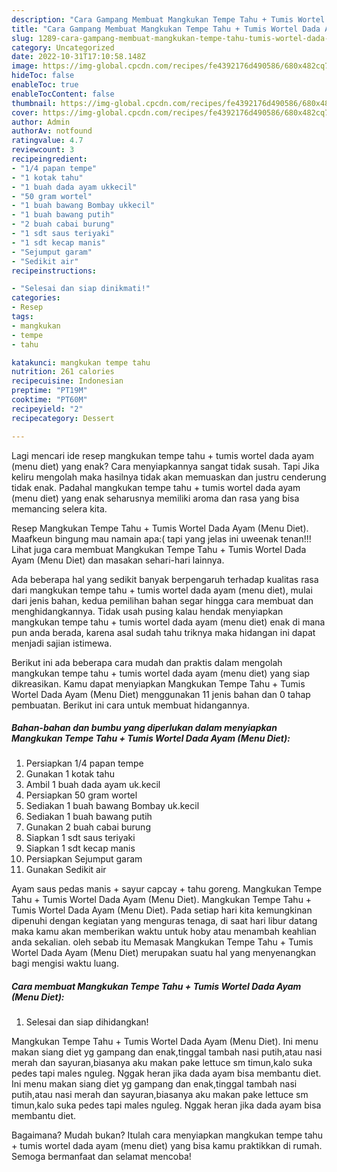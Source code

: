 ```yaml
---
description: "Cara Gampang Membuat Mangkukan Tempe Tahu + Tumis Wortel Dada Ayam (Menu Diet) yang Lezat Sekali}"
title: "Cara Gampang Membuat Mangkukan Tempe Tahu + Tumis Wortel Dada Ayam (Menu Diet) yang Lezat Sekali}"
slug: 1289-cara-gampang-membuat-mangkukan-tempe-tahu-tumis-wortel-dada-ayam-menu-diet-yang-lezat-sekali
category: Uncategorized
date: 2022-10-31T17:10:58.148Z
image: https://img-global.cpcdn.com/recipes/fe4392176d490586/680x482cq70/mangkukan-tempe-tahu-tumis-wortel-dada-ayam-menu-diet-foto-resep-utama.jpg
hideToc: false
enableToc: true
enableTocContent: false
thumbnail: https://img-global.cpcdn.com/recipes/fe4392176d490586/680x482cq70/mangkukan-tempe-tahu-tumis-wortel-dada-ayam-menu-diet-foto-resep-utama.jpg
cover: https://img-global.cpcdn.com/recipes/fe4392176d490586/680x482cq70/mangkukan-tempe-tahu-tumis-wortel-dada-ayam-menu-diet-foto-resep-utama.jpg
author: Admin
authorAv: notfound
ratingvalue: 4.7
reviewcount: 3
recipeingredient:
- "1/4 papan tempe"
- "1 kotak tahu"
- "1 buah dada ayam ukkecil"
- "50 gram wortel"
- "1 buah bawang Bombay ukkecil"
- "1 buah bawang putih"
- "2 buah cabai burung"
- "1 sdt saus teriyaki"
- "1 sdt kecap manis"
- "Sejumput garam"
- "Sedikit air"
recipeinstructions:

- "Selesai dan siap dinikmati!"
categories:
- Resep
tags:
- mangkukan
- tempe
- tahu

katakunci: mangkukan tempe tahu 
nutrition: 261 calories
recipecuisine: Indonesian
preptime: "PT19M"
cooktime: "PT60M"
recipeyield: "2"
recipecategory: Dessert

---
```



Lagi mencari ide resep mangkukan tempe tahu + tumis wortel dada ayam (menu diet) yang enak? Cara menyiapkannya sangat tidak susah. Tapi Jika keliru mengolah maka hasilnya tidak akan memuaskan dan justru cenderung tidak enak. Padahal mangkukan tempe tahu + tumis wortel dada ayam (menu diet) yang enak seharusnya memiliki aroma dan rasa yang bisa memancing selera kita.


Resep Mangkukan Tempe Tahu + Tumis Wortel Dada Ayam (Menu Diet). Maafkeun bingung mau namain apa:( tapi yang jelas ini uweenak tenan!!! Lihat juga cara membuat Mangkukan Tempe Tahu + Tumis Wortel Dada Ayam (Menu Diet) dan masakan sehari-hari lainnya.

Ada beberapa hal yang sedikit banyak berpengaruh terhadap kualitas rasa dari mangkukan tempe tahu + tumis wortel dada ayam (menu diet), mulai dari jenis bahan, kedua pemilihan bahan segar hingga cara membuat dan menghidangkannya. Tidak usah pusing kalau hendak menyiapkan mangkukan tempe tahu + tumis wortel dada ayam (menu diet) enak di mana pun anda berada, karena asal sudah tahu triknya maka hidangan ini dapat menjadi sajian istimewa.


Berikut ini ada beberapa cara mudah dan praktis dalam mengolah mangkukan tempe tahu + tumis wortel dada ayam (menu diet) yang siap dikreasikan. Kamu dapat menyiapkan Mangkukan Tempe Tahu + Tumis Wortel Dada Ayam (Menu Diet) menggunakan 11 jenis bahan dan 0 tahap pembuatan. Berikut ini cara untuk membuat hidangannya.

<!--inarticleads1-->

##### Bahan-bahan dan bumbu yang diperlukan dalam menyiapkan Mangkukan Tempe Tahu + Tumis Wortel Dada Ayam (Menu Diet):

1. Persiapkan 1/4 papan tempe
1. Gunakan 1 kotak tahu
1. Ambil 1 buah dada ayam uk.kecil
1. Persiapkan 50 gram wortel
1. Sediakan 1 buah bawang Bombay uk.kecil
1. Sediakan 1 buah bawang putih
1. Gunakan 2 buah cabai burung
1. Siapkan 1 sdt saus teriyaki
1. Siapkan 1 sdt kecap manis
1. Persiapkan Sejumput garam
1. Gunakan Sedikit air


Ayam saus pedas manis + sayur capcay + tahu goreng. Mangkukan Tempe Tahu + Tumis Wortel Dada Ayam (Menu Diet). Mangkukan Tempe Tahu + Tumis Wortel Dada Ayam (Menu Diet). Pada setiap hari kita kemungkinan dipenuhi dengan kegiatan yang menguras tenaga, di saat hari libur datang maka kamu akan memberikan waktu untuk hoby atau menambah keahlian anda sekalian. oleh sebab itu Memasak Mangkukan Tempe Tahu + Tumis Wortel Dada Ayam (Menu Diet) merupakan suatu hal yang menyenangkan bagi mengisi waktu luang. 

<!--inarticleads2-->

##### Cara membuat Mangkukan Tempe Tahu + Tumis Wortel Dada Ayam (Menu Diet):


1. Selesai dan siap dihidangkan!

Mangkukan Tempe Tahu + Tumis Wortel Dada Ayam (Menu Diet). Ini menu makan siang diet yg gampang dan enak,tinggal tambah nasi putih,atau nasi merah dan sayuran,biasanya aku makan pake lettuce sm timun,kalo suka pedes tapi males nguleg. Nggak heran jika dada ayam bisa membantu diet. Ini menu makan siang diet yg gampang dan enak,tinggal tambah nasi putih,atau nasi merah dan sayuran,biasanya aku makan pake lettuce sm timun,kalo suka pedes tapi males nguleg. Nggak heran jika dada ayam bisa membantu diet. 

Bagaimana? Mudah bukan? Itulah cara menyiapkan mangkukan tempe tahu + tumis wortel dada ayam (menu diet) yang bisa kamu praktikkan di rumah. Semoga bermanfaat dan selamat mencoba!
